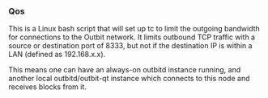 ### Qos ###

This is a Linux bash script that will set up tc to limit the outgoing bandwidth for connections to the Outbit network. It limits outbound TCP traffic with a source or destination port of 8333, but not if the destination IP is within a LAN (defined as 192.168.x.x).

This means one can have an always-on outbitd instance running, and another local outbitd/outbit-qt instance which connects to this node and receives blocks from it.
